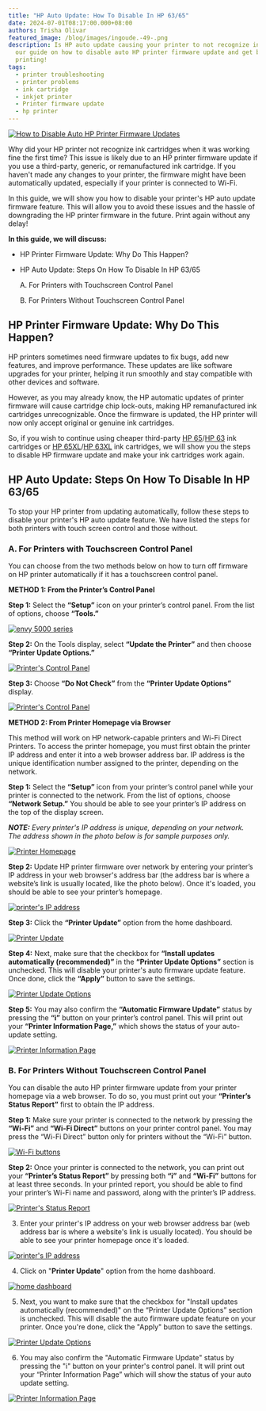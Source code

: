 ```yaml
---
title: "HP Auto Update: How To Disable In HP 63/65"
date: 2024-07-01T08:17:00.000+08:00
authors: Trisha Olivar
featured_image: /blog/images/ingoude.-49-.png
description: Is HP auto update causing your printer to not recognize ink? Check
  our guide on how to disable auto HP printer firmware update and get back to
  printing!
tags:
  - printer troubleshooting
  - printer problems
  - ink cartridge
  - inkjet printer
  - Printer firmware update
  - hp printer
---
```

[![How to Disable Auto HP Printer Firmware Updates](/blog/images/ingoude.-49-.png "How to Disable Auto HP Printer Firmware Updates")](/blog/images/ingoude.-49-.png)

Why did your HP printer not recognize ink cartridges when it was working fine the first time? This issue is likely due to an HP printer firmware update if you use a third-party, generic, or remanufactured ink cartridge. If you haven't made any changes to your printer, the firmware might have been automatically updated, especially if your printer is connected to Wi-Fi.

In this guide, we will show you how to disable your printer's HP auto update firmware feature. This will allow you to avoid these issues and the hassle of downgrading the HP printer firmware in the future. Print again without any delay!

**In this guide, we will discuss:**

* HP Printer Firmware Update: Why Do This Happen?
* HP Auto Update: Steps On How To Disable In HP 63/65

  A. For Printers with Touchscreen Control Panel

  B. For Printers Without Touchscreen Control Panel

## HP Printer Firmware Update: Why Do This Happen?

HP printers sometimes need firmware updates to fix bugs, add new features, and improve performance. These updates are like software upgrades for your printer, helping it run smoothly and stay compatible with other devices and software.

However, as you may already know, the HP automatic updates of printer firmware will cause cartridge chip lock-outs, making HP remanufactured ink cartridges unrecognizable. Once the firmware is updated, the HP printer will now only accept original or genuine ink cartridges.

So, if you wish to continue using cheaper third-party [HP 65](https://www.compandsave.com/hp/65-ink-cartridges/n9k02an-n9k01an-2-combo)/[HP 63](https://www.compandsave.com/hp/63-ink-cartridges/f6u62an-f6u61an-2-combo) ink cartridges or [HP 65XL](https://www.compandsave.com/hp/65xl-ink-cartridges/n9k04an-black)/[HP 63XL](https://www.compandsave.com/hp/63xl-ink-cartridges/f6u64an-black) ink cartridges, we will show you the steps to disable HP firmware update and make your ink cartridges work again.

## HP Auto Update: Steps On How To Disable In HP 63/65

To stop your HP printer from updating automatically, follow these steps to disable your printer's HP auto update feature. We have listed the steps for both printers with touch screen control and those without.

### A. For Printers with Touchscreen Control Panel

You can choose from the two methods below on how to turn off firmware on HP printer automatically if it has a touchscreen control panel.

**METHOD 1: From the Printer’s Control Panel**

**Step 1:** Select the **“Setup”** icon on your printer’s control panel. From the list of options, choose **“Tools.”**

[![envy 5000 series](/blog/images/screenshot-2024-07-13-at-12.31.00 am.png "envy 5000 series")](/blog/images/screenshot-2024-07-13-at-12.31.00 am.png)

**Step 2:** On the Tools display, select **“Update the Printer”** and then choose **“Printer Update Options.”**

[![Printer's Control Panel](/blog/images/screenshot-2024-07-13-at-12.32.37 am.png "Update the Printer")](/blog/images/screenshot-2024-07-13-at-12.32.37 am.png)

**Step 3:** Choose **“Do Not Check”** from the **“Printer Update Options”** display.

[![Printer's Control Panel](/blog/images/screenshot-2024-07-13-at-12.33.43 am.png "Do Not Check")](/blog/images/screenshot-2024-07-13-at-12.33.43 am.png)

**METHOD 2: From Printer Homepage via Browser**

This method will work on HP network-capable printers and Wi-Fi Direct Printers. To access the printer homepage, you must first obtain the printer IP address and enter it into a web browser address bar. IP address is the unique identification number assigned to the printer, depending on the network.

**Step 1:** Select the **“Setup”** icon from your printer’s control panel while your printer is connected to the network. From the list of options, choose **“Network Setup.”** You should be able to see your printer’s IP address on the top of the display screen.

***NOTE:** Every printer's IP address is unique, depending on your network. The address shown in the photo below is for sample purposes only.*

[![Printer Homepage](/blog/images/screenshot-2024-07-13-at-12.34.54 am.png "Printer Homepage")](/blog/images/screenshot-2024-07-13-at-12.34.54 am.png)

**Step 2:** Update HP printer firmware over network by entering your printer’s IP address in your web browser's address bar (the address bar is where a website’s link is usually located, like the photo below). Once it's loaded, you should be able to see your printer’s homepage.

[![printer's IP address](/blog/images/screenshot-2024-07-13-at-12.35.45 am.png "printer's IP address")](/blog/images/screenshot-2024-07-13-at-12.35.45 am.png)

**Step 3:** Click the **“Printer Update”** option from the home dashboard.

[![Printer Update](/blog/images/screenshot-2024-07-13-at-12.36.32 am.png "home dashboard")](/blog/images/screenshot-2024-07-13-at-12.36.32 am.png)

**Step 4:** Next, make sure that the checkbox for **“Install updates automatically (recommended)”** in the **“Printer Update Options”** section is unchecked. This will disable your printer's auto firmware update feature. Once done, click the **“Apply”** button to save the settings.

[![Printer Update Options](/blog/images/screenshot-2024-07-13-at-12.37.19 am.png "Printer Update Options")](/blog/images/screenshot-2024-07-13-at-12.37.19 am.png)

**Step 5:** You may also confirm the **“Automatic Firmware Update”** status by pressing the **“i”** button on your printer’s control panel. This will print out your **“Printer Information Page,”** which shows the status of your auto-update setting.

[![Printer Information Page](/blog/images/screenshot-2024-07-13-at-12.38.37 am.png "Printer Information Page")](/blog/images/screenshot-2024-07-13-at-12.38.37 am.png)

### B. For Printers Without Touchscreen Control Panel

You can disable the auto HP printer firmware update from your printer homepage via a web browser. To do so, you must print out your **“Printer’s Status Report”** first to obtain the IP address.

**Step 1:** Make sure your printer is connected to the network by pressing the **“Wi-Fi”** and **“Wi-Fi Direct”** buttons on your printer control panel. You may press the “Wi-Fi Direct” button only for printers without the “Wi-Fi” button.

[![Wi-Fi buttons](/blog/images/screenshot-2024-07-13-at-12.39.44 am.png "Wi-Fi buttons")](/blog/images/screenshot-2024-07-13-at-12.39.44 am.png)

**Step 2:** Once your printer is connected to the network, you can print out your **“Printer’s Status Report”** by pressing both **“i”** and **“Wi-Fi”** buttons for at least three seconds. In your printed report, you should be able to find your printer’s Wi-Fi name and password, along with the printer’s IP address.

[![Printer's Status Report](/blog/images/screenshot-2024-07-13-at-12.40.53 am.png "Printer's Status Report")](/blog/images/screenshot-2024-07-13-at-12.40.53 am.png)

3. Enter your printer's IP address on your web browser address bar (web address bar is where a website's link is usually located). You should be able to see your printer homepage once it's loaded.

[![printer's IP address](/blog/images/screenshot-2024-07-01-at-11.58.11 pm.png "printer's IP address")](/blog/images/screenshot-2024-07-01-at-11.58.11 pm.png)

4. Click on "**Printer Update**" option from the home dashboard.

[![home dashboard](/blog/images/screenshot-2024-07-02-at-12.01.03 am.png "home dashboard")](/blog/images/screenshot-2024-07-02-at-12.01.03 am.png)

5. Next, you want to make sure that the checkbox for "Install updates automatically (recommended)" on the “Printer Update Options” section is unchecked. This will disable the auto firmware update feature on your printer. Once you're done, click the "Apply" button to save the settings.

[![Printer Update Options](/blog/images/screenshot-2024-07-02-at-12.01.57 am.png "Printer Update Options")](/blog/images/screenshot-2024-07-02-at-12.01.57 am.png)

6. You may also confirm the "Automatic Firmware Update" status by pressing the "i" button on your printer's control panel. It will print out your “Printer Information Page” which will show the status of your auto update setting.

[![Printer Information Page](/blog/images/screenshot-2024-07-02-at-12.02.40 am.png "Printer Information Page")](/blog/images/screenshot-2024-07-02-at-12.02.40 am.png)
